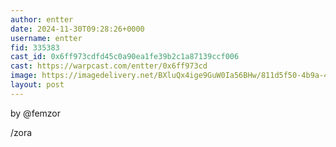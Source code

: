```yaml
---
author: entter
date: 2024-11-30T09:28:26+0000
username: entter
fid: 335383
cast_id: 0x6ff973cdfd45c0a90ea1fe39b2c1a87139ccf006
cast: https://warpcast.com/entter/0x6ff973cd
image: https://imagedelivery.net/BXluQx4ige9GuW0Ia56BHw/811d5f50-4b9a-4c9d-9dfe-ec432a7a5e00/original
layout: post
---
```

by @femzor   
  
/zora  

<img src='https://imagedelivery.net/BXluQx4ige9GuW0Ia56BHw/811d5f50-4b9a-4c9d-9dfe-ec432a7a5e00/original' alt='' referrerpolicy='no-referrer'/>
